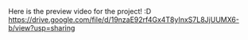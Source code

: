 Here is the preview video for the project! :D  <br />
https://drive.google.com/file/d/19nzaE92rf4Gx4T8yInxS7L8JjUUMX6-b/view?usp=sharing
